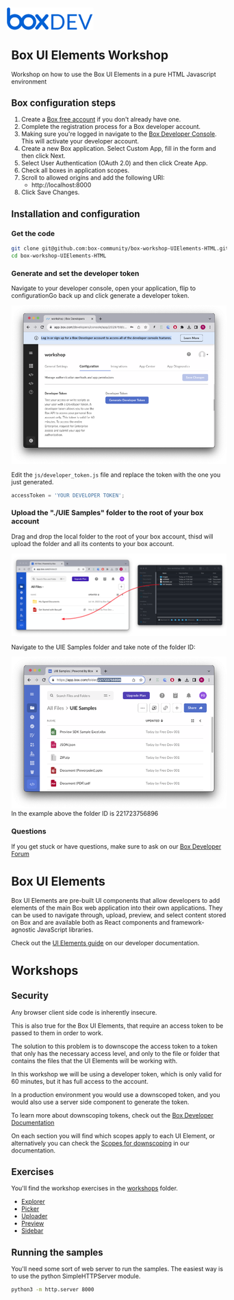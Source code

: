 <img src="images/box-dev-logo.png" 
alt= “box-dev-logo” 
style="margin-left:-10px;"
width=40%;>

# Box UI Elements Workshop
Workshop on how to use the Box UI Elements in a pure HTML Javascript environment


## Box configuration steps

1. Create a [Box free account](https://www.box.com/pricing/individual) if you don't already have one.
2. Complete the registration process for a Box developer account.
3. Making sure you're logged in navigate to the [Box Developer Console](https://app.box.com/developers/console). This will activate your developer account.
4. Create a new Box application. Select Custom App, fill in the form and then click Next.
5. Select User Authentication (OAuth 2.0) and then click Create App.
7. Check all boxes in application scopes.
6. Scroll to allowed origins and add the following URI:
    - http://localhost:8000
8. Click Save Changes.


## Installation and configuration

### Get the code
```bash
git clone git@github.com:box-community/box-workshop-UIElements-HTML.git
cd box-workshop-UIElements-HTML
```

### Generate and set the developer token
Navigate to your developer console, open your application, flip to configurationGo back up and click generate a developer token.

![Alt text](/images/developer_token_gen.png)

Edit the `js/developer_token.js` file and replace the token with the one you just generated.

```javascript
accessToken = 'YOUR DEVELOPER TOKEN';
```

### Upload the "./UIE Samples" folder to the root of your box account

Drag and drop the local folder to the root of your box account, thisd will upload the folder and all its contents to your box account.

![Alt text](images/upload_samples.png)

Navigate to the UIE Samples folder and take note of the folder ID:

![Alt text](images/UIE_folder.png)
In the example above the folder ID is 221723756896

### Questions
If you get stuck or have questions, make sure to ask on our [Box Developer Forum](https://forum.box.com)

# Box UI Elements
Box UI Elements are pre-built UI components that allow developers to add elements of the main Box web application into their own applications. They can be used to navigate through, upload, preview, and select content stored on Box and are available both as React components and framework-agnostic JavaScript libraries.

Check out the [UI Elements guide](https://developer.box.com/guides/embed/ui-elements/) on our developer documentation.

# Workshops
## Security
Any browser client side code is inherently insecure.

This is also true for the Box UI Elements, that require an access token to be passed to them in order to work.

The solution to this problem is to downscope the access token to a token that only has the necessary access level, and only to the file or folder that contains the files that the UI Elements will be working with.

In this workshop we will be using a developer token, which is only valid for 60 minutes, but it has full access to the account.

In a production environment you would use a downscoped token, and you would also use a server side component to generate the token.

To learn more about downscoping tokens, check out the [Box Developer Documentation](https://developer.box.com/guides/authentication/tokens/downscope/)

On each section you will find which scopes apply to each UI Element, or alternatively you can check the [Scopes for downscoping](https://developer.box.com/guides/api-calls/permissions-and-errors/scopes/#scopes-for-downscoping) in our documentation.

## Exercises
You'll find the workshop exercises in the [workshops](workshops) folder.
* [Explorer](workshops/Explorer/Explorer.md)
* [Picker](workshops/Picker/Picker.md)
* [Uploader](workshops/Uploader/Uploader.md)
* [Preview](workshops/Previewer/Previewer.md)
* [Sidebar](workshops/Sidebar/Sidebar.md)

## Running the samples
You'll need some sort of web server to run the samples. The easiest way is to use the python SimpleHTTPServer module.

```bash
python3 -m http.server 8000
```